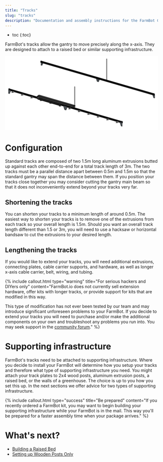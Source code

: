 ```yaml
---
title: "Tracks"
slug: "tracks"
description: "Documentation and assembly instructions for the FarmBot Genesis tracks"
---
```


* toc
{:toc}

FarmBot's tracks allow the gantry to move precisely along the x-axis. They are designed to attach to a raised bed or similar supporting infrastructure.

![v1.3 Tracks.JPG](_images/v1.3_Tracks.JPG)



# Configuration

Standard tracks are composed of two 1.5m long aluminum extrusions butted up against each other end-to-end for a total track length of 3m. The two tracks must be a parallel distance apart between 0.5m and 1.5m so that the standard gantry may span the distance between them. If you position your tracks close together you may consider cutting the gantry main beam so that it does not inconveniently extend beyond your tracks very far.

## Shortening the tracks
You can shorten your tracks to a minimum length of around 0.5m. The easiest way to shorten your tracks is to remove one of the extrusions from each track so your overall length is 1.5m. Should you want an overall track length different than 1.5 or 3m, you will need to use a hacksaw or horizontal bandsaw to cut the extrusions to your desired length.

## Lengthening the tracks
If you would like to extend your tracks, you will need additional extrusions, connecting plates, cable carrier supports, and hardware, as well as longer x-axis cable carrier, belt, wiring, and tubing.

{%
include callout.html
type="warning"
title="For serious hackers and DIYers only"
content="FarmBot.io does not currently sell extension hardware, offer kits with longer tracks, or provide support for kits that are modified in this way.

This type of modification has not ever been tested by our team and may introduce significant unforeseen problems to your FarmBot. If you decide to extend your tracks you will need to purchase and/or make the additional components on your own and troubleshoot any problems you run into. You may seek support in the [community forum](http://forum.farmbot.org)."
%}



# Supporting infrastructure

FarmBot's tracks need to be attached to supporting infrastructure. Where you decide to install your FarmBot will determine how you setup your tracks and therefore what type of supporting infrastructure you need. You might attach your track plates to 2x4 wood posts, aluminum extrusion posts, a raised bed, or the walls of a greenhouse. The choice is up to you how you set this up. In the next sections we offer advice for two types of supporting infrastructure.

{%
include callout.html
type="success"
title="Be prepared"
content="If you recently ordered a FarmBot kit, you may want to begin building your supporting infrastructure while your FarmBot is in the mail. This way you'll be prepared for a faster assembly time when your package arrives."
%}


# What's next?

 * [Building a Raised Bed](../FarmBot-Genesis-V1.3/tracks/building-a-raised-bed.md)
 * [Setting up Wooden Posts Only](../FarmBot-Genesis-V1.3/tracks/setting-up-wooden-posts-only.md)
